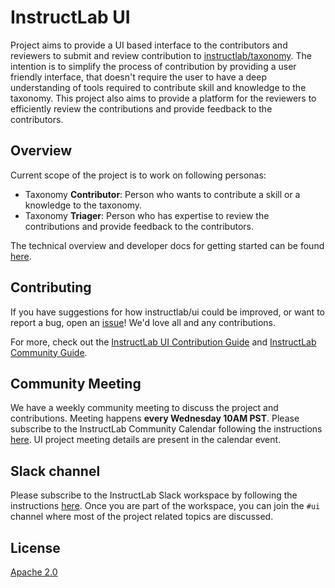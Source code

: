 # InstructLab UI

Project aims to provide a UI based interface to the contributors and reviewers to submit and review contribution to [instructlab/taxonomy](https://github.com/instructlab/taxonomy).
The intention is to simplify the process of contribution by providing a user friendly interface, that doesn't require the user to have a deep understanding of tools required to contribute skill and knowledge to the taxonomy. This project also aims to provide a platform for the reviewers to efficiently review the contributions and provide feedback to the contributors.

## Overview

Current scope of the project is to work on following personas:

- Taxonomy **Contributor**: Person who wants to contribute a skill or a knowledge to the taxonomy.
- Taxonomy **Triager**: Person who has expertise to review the contributions and provide feedback to the contributors.

The technical overview and developer docs for getting started can be found [here](docs/development.md).

## Contributing

If you have suggestions for how instructlab/ui could be improved, or want to
report a bug, open an [issue](https://github.com/instructlab/ui/issues)! We'd love all and any contributions.

For more, check out the [InstructLab UI Contribution Guide](CONTRIBUTING.md)
and [InstructLab Community Guide](https://github.com/instructlab/community/blob/main/CONTRIBUTING.md).

## Community Meeting

We have a weekly community meeting to discuss the project and contributions. Meeting happens **every Wednesday 10AM PST**.
Please subscribe to the InstructLab Community Calendar following the instructions [here](https://github.com/instructlab/community/blob/main/Collaboration.md). UI project meeting details are present in the calendar event.

## Slack channel

Please subscribe to the InstructLab Slack workspace by following the instructions [here](https://github.com/instructlab/community/blob/main/Collaboration.md#chat). Once you are part of the workspace, you can join the `#ui` channel where most of the project related topics are discussed.

## License

[Apache 2.0](LICENSE)
